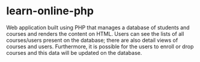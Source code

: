 # learn-online-php
Web application built using PHP that manages a database of students and courses and renders the content on HTML. Users can see the lists of all courses/users present on the database; there are also detail views of courses and users. Furthermore, it is possible for the users to enroll or drop courses and this data will be updated on the database.
